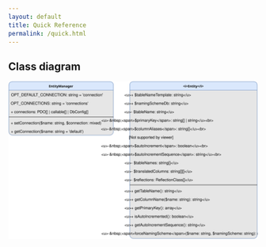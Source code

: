 ```yaml
---
layout: default
title: Quick Reference
permalink: /quick.html
---
```

## Class diagram

![Class diagram](graphs/classes.svg)

